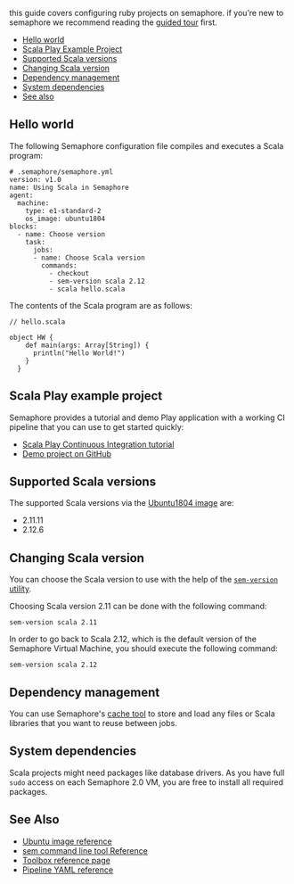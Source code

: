this guide covers configuring ruby projects on semaphore.
if you’re new to semaphore we recommend reading the
[guided tour](https://docs.semaphoreci.com/article/77-getting-started) first.

* [Hello world](#hello-world)
* [Scala Play Example Project](#scala-play-example-project)
* [Supported Scala versions](#supported-scala-versions)
* [Changing Scala version](#changing-scala-version)
* [Dependency management](#dependency-management)
* [System dependencies](#system-dependencies)
* [See also](#see-also)

## Hello world

The following Semaphore configuration file compiles and executes a Scala
program:

<pre><code class="language-yaml"># .semaphore/semaphore.yml
version: v1.0
name: Using Scala in Semaphore
agent:
  machine:
    type: e1-standard-2
    os_image: ubuntu1804
blocks:
  - name: Choose version
    task:
      jobs:
      - name: Choose Scala version
        commands:
          - checkout
          - sem-version scala 2.12
          - scala hello.scala
</code></pre>

The contents of the Scala program are as follows:

<pre><code class="language-scala">// hello.scala

object HW {
    def main(args: Array[String]) {
      println("Hello World!")
    }
  }
</code></pre>

## Scala Play example project

Semaphore provides a tutorial and demo Play application with a working
CI pipeline that you can use to get started quickly:

- [Scala Play Continuous Integration tutorial][tutorial]
- [Demo project on GitHub][demo-project]

## Supported Scala versions

The supported Scala versions via the [Ubuntu1804 image][ubuntu1804] are:

* 2.11.11
* 2.12.6

## Changing Scala version

You can choose the Scala version to use with the help of the
[`sem-version` utility](https://docs.semaphoreci.com/article/54-toolbox-reference#sem-version).

Choosing Scala version 2.11 can be done with the following command:

    sem-version scala 2.11
    
In order to go back to Scala 2.12, which is the default version of the
Semaphore Virtual Machine, you should execute the following command:

    sem-version scala 2.12

## Dependency management

You can use Semaphore's [cache tool](https://docs.semaphoreci.com/article/54-toolbox-reference#cache)
to store and load any files or Scala libraries that you want to reuse between jobs.

## System dependencies

Scala projects might need packages like database drivers. As you have full
`sudo` access on each Semaphore 2.0 VM, you are free to install all required
packages.

## See Also

* [Ubuntu image reference](https://docs.semaphoreci.com/article/32-ubuntu-1804-image)
* [sem command line tool Reference](https://docs.semaphoreci.com/article/53-sem-reference)
* [Toolbox reference page](https://docs.semaphoreci.com/article/54-toolbox-reference)
* [Pipeline YAML reference](https://docs.semaphoreci.com/article/50-pipeline-yaml)

[tutorial]: https://docs.semaphoreci.com/article/126-scala-play-continuous-integration
[demo-project]: https://github.com/semaphoreci-demos/semaphore-demo-scala-play
[ubuntu1804]: https://docs.semaphoreci.com/article/32-ubuntu-1804-image
